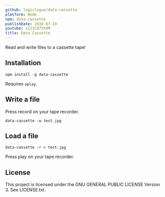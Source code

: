 ```yaml
---
github: logiclogue/data-cassette
platform: Node
npm: data-cassette
publishDate: 2016-07-19
youtube: sI21CQ7thXM
title: Data Cassette
---
```


Read and write files to a cassette tape!

## Installation

`npm install -g data-cassette`

Requires `aplay`.

## Write a file

Press record on your tape recorder.

`data-cassette -w test.jpg`

## Load a file

`data-cassette -r > test.jpg`

Press play on your tape recorder.

## License

This project is licensed under the GNU GENERAL PUBLIC LICENSE Version 3. See
LICENSE.txt.
